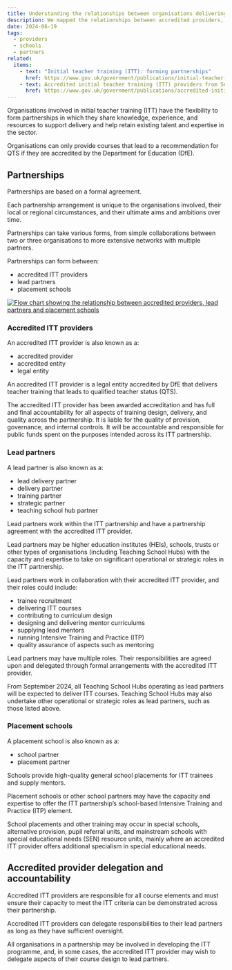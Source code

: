 ```yaml
---
title: Understanding the relationships between organisations delivering initial teacher training
description: We mapped the relationships between accredited providers, lead partners and placement schools delivering initial teacher training
date: 2024-06-19
tags:
  - providers
  - schools
  - partners
related:
  items:
    - text: "Initial teacher training (ITT): forming partnerships"
      href: https://www.gov.uk/government/publications/initial-teacher-training-itt-forming-partnerships
    - text: Accredited initial teacher training (ITT) providers from September 2024
      href: https://www.gov.uk/government/publications/accredited-initial-teacher-training-itt-providers
---
```


Organisations involved in initial teacher training (ITT) have the flexibility to form partnerships in which they share knowledge, experience, and resources to support delivery and help retain existing talent and expertise in the sector.

Organisations can only provide courses that lead to a recommendation for QTS if they are accredited by the Department for Education (DfE).
## Partnerships

Partnerships are based on a formal agreement.

Each partnership arrangement is unique to the organisations involved, their local or regional circumstances, and their ultimate aims and ambitions over time.

Partnerships can take various forms, from simple collaborations between two or three organisations to more extensive networks with multiple partners.

Partnerships can form between:

- accredited ITT providers
- lead partners
- placement schools

[![Flow chart showing the relationship between accredited providers, lead partners and placement schools](organisation-relationships.png "Flow chart showing the relationship between accredited providers, lead partners and placement schools  (select image to view larger version)")](organisation-relationships.png)

### Accredited ITT providers

An accredited ITT provider is also known as a:

- accredited provider
- accredited entity
- legal entity

An accredited ITT provider is a legal entity accredited by DfE that delivers teacher training that leads to qualified teacher status (QTS).

The accredited ITT provider has been awarded accreditation and has full and final accountability for all aspects of training design, delivery, and quality across the partnership. It is liable for the quality of provision, governance, and internal controls. It will be accountable and responsible for public funds spent on the purposes intended across its ITT partnership.

### Lead partners

A lead partner is also known as a:

- lead delivery partner
- delivery partner
- training partner
- strategic partner
- teaching school hub partner

Lead partners work within the ITT partnership and have a partnership agreement with the accredited ITT provider.

Lead partners may be higher education institutes (HEIs), schools, trusts or other types of organisations (including Teaching School Hubs) with the capacity and expertise to take on significant operational or strategic roles in the ITT partnership.

Lead partners work in collaboration with their accredited ITT provider, and their roles could include:

- trainee recruitment
- delivering ITT courses
- contributing to curriculum design
- designing and delivering mentor curriculums
- supplying lead mentors
- running Intensive Training and Practice (ITP)
- quality assurance of aspects such as mentoring

Lead partners may have multiple roles. Their responsibilities are agreed upon and delegated through formal arrangements with the accredited ITT provider.

From September 2024, all Teaching School Hubs operating as lead partners will be expected to deliver ITT courses. Teaching School Hubs may also undertake other operational or strategic roles as lead partners, such as those listed above.

### Placement schools

A placement school is also known as a:

- school partner
- placement partner

Schools provide high-quality general school placements for ITT trainees and supply mentors.

Placement schools or other school partners may have the capacity and expertise to offer the ITT partnership’s school-based Intensive Training and Practice (ITP) element.

School placements and other training may occur in special schools, alternative provision, pupil referral units, and mainstream schools with special educational needs (SEN) resource units, mainly where an accredited ITT provider offers additional specialism in special educational needs.

## Accredited provider delegation and accountability

Accredited ITT providers are responsible for all course elements and must ensure their capacity to meet the ITT criteria can be demonstrated across their partnership.

Accredited ITT providers can delegate responsibilities to their lead partners as long as they have sufficient oversight.

All organisations in a partnership may be involved in developing the ITT programme, and, in some cases, the accredited ITT provider may wish to delegate aspects of their course design to lead partners.
